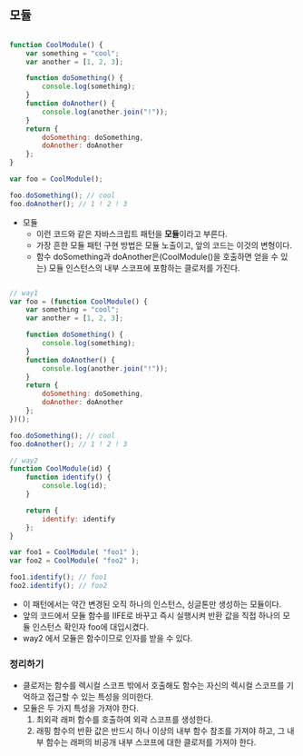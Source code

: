 ## 모듈

```Javascript

function CoolModule() {
    var something = "cool";
    var another = [1, 2, 3];

    function doSomething() {
        console.log(something);
    }
    function doAnother() {
        console.log(another.join("!"));
    }
    return {
        doSomething: doSomething,
        doAnother: doAnother
    };
}

var foo = CoolModule();

foo.doSomething(); // cool
foo.doAnother(); // 1 ! 2 ! 3

```

- 모듈
  - 이런 코드와 같은 자바스크립트 패턴을 **모듈**이라고 부른다.
  - 가장 흔한 모듈 패턴 구현 방법은 모듈 노출이고, 앞의 코드는 이것의 변형이다.
  - 함수 doSomething과 doAnother은(CoolModule()을 호출하면 얻을 수 있는) 모듈 인스턴스의 내부 스코프에 포함하는 클로저를 가진다.

```Javascript

// way1
var foo = (function CoolModule() {
    var something = "cool";
    var another = [1, 2, 3];

    function doSomething() {
        console.log(something);
    }
    function doAnother() {
        console.log(another.join("!"));
    }
    return {
        doSomething: doSomething,
        doAnother: doAnother
    };
})();

foo.doSomething(); // cool
foo.doAnother(); // 1 ! 2 ! 3

// way2
function CoolModule(id) {
    function identify() {
        console.log(id);
    }

    return {
        identify: identify
    };
}

var foo1 = CoolModule( "foo1" );
var foo2 = CoolModule( "foo2" );

foo1.identify(); // foo1
foo2.identify(); // foo2

```

- 이 패턴에서는 약간 변경된 오직 하나의 인스턴스, 싱글톤만 생성하는 모듈이다.
- 앞의 코드에서 모듈 함수를 IIFE로 바꾸고 즉시 실행시켜 반환 값을 직접 하나의 모듈 인스턴스 확인자 foo에 대입시켰다.
- way2 에서 모듈은 함수이므로 인자를 받을 수 있다.

### 정리하기

- 클로저는 함수를 렉시컬 스코프 밖에서 호출해도 함수는 자신의 렉시컬 스코프를 기억하고 접근할 수 있는 특성을 의미한다.
- 모듈은 두 가지 특성을 가져야 한다.
  1. 최외곽 래퍼 함수를 호출하여 외곽 스코프를 생성한다.
  2. 래핑 함수의 반환 값은 반드시 하나 이상의 내부 함수 참조를 가져야 하고, 그 내부 함수는 래퍼의 비공개 내부 스코프에 대한 클로저를 가져야 한다.
